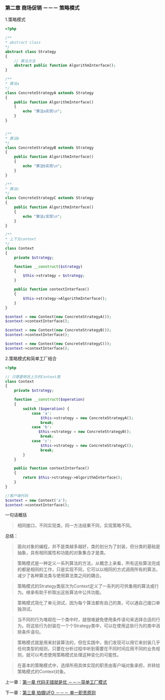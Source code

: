 ### 第二章 商场促销 －－－ 策略模式

1.策略模式
```php
<?php 

/**
* abstract class
*/
abstract class Strategy
{
    // 算法方法
    abstract public function AlgorithmInterface();    
}

/**
* 算法a
*/
class ConcreteStrategyA extends Strategy
{
    public function AlgorithmInterface()
    {
        echo "算法a实现\n";
    }
}


/**
* 算法b
*/
class ConcreteStrategyB extends Strategy
{
    public function AlgorithmInterface()
    {
        echo "算法b实现\n";
    }
}

/**
* 算法c
*/
class ConcreteStrategyC extends Strategy
{
    public function AlgorithmInterface()
    {
        echo "算法c实现\n";
    }
}

/**
* 上下文context
*/
class Context
{
    private $strategy;

    function __construct($strategy)
    {
        $this->strategy = $strategy;
    }

    public function contextInterface()
    {
        $this->strategy->AlgorithmInterface();
    }
}

$context = new Context(new ConcreteStrategyA());
$context->contextInterface();

$context = new Context(new ConcreteStrategyB());
$context->contextInterface();

$context = new Context(new ConcreteStrategyC());
$context->contextInterface();


```

2.策略模式和简单工厂结合
```php
<?php

// 只需要修改上方的Context类
class Context
{
    private $strategy;

    function __construct($operation)
    {
        switch ($operation) {
            case 'a':
                $this->strategy = new ConcreteStrategyA();
                break;
            case 'b':
               $this->strategy = new ConcreteStrategyB();
                break;
            case 'c':
                $this->strategy = new ConcreteStrategyC();
                break;
        }
    }

    public function contextInterface()
    {
        return $this->strategy->AlgorithmInterface();
    }
}

//客户端代码
$context = new Context('a');
$context->contextInterface();
```
一句话概括

> 相同接口，不同实现类，同一方法结果不同，实现策略不同。

总结：
> 面向对象的编程，并不是类越多越好，类的划分为了封装，但分类的基础是抽象，具有相同属性和功能的对象集合才是类。

> 策略模式是一种定义一系列算法的方法，从概念上来看，所有这些算法完成的都是相同的工作，只是实现不同，它可以以相同的方式调用所有的算法，减少了各种算法类与使用算法类之间的耦合。

> 策略模式的Strategy类层次为Context定义了一系列的可供重用的算法或行为。继承有助于析取出这些算法中公共功能。

> 策略模式简化了单元测试，因为每个算法都有自己的类，可以通自己接口单独测试。

> 当不同的行为堆砌在一个类中时，就很难避免使用条件语句来选择合适的行为。将这些行为封装在一个个Strategy类中，可以在使用这些行为的类中消除条件语句。

> 策略模式就是用来封装算法的，但在实践中，我们发现可以用它来封装几乎任何类型的规则，只要在分析过程中听到需要在不同时间应用不同的业务规则，就可以考虑使用策略模式处理这种变化的可能性。

> 在基本的策略模式中，选择所用具体实现的职责由客户端对象承担，并转给策略模式的Context对象。

上一章：[第一章 代码无错就是优 －－－简单工厂模式](https://github.com/zhaodongqiu/design-patterns-by-php/blob/master/files/chapter1.md)

下一章：[第三章 拍摄UFO －－－ 单一职责原则](https://github.com/zhaodongqiu/design-patterns-by-php/blob/master/files/chapter3.md)

